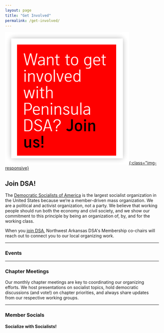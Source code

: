 ```yaml
---
layout: page
title: "Get Involved"
permalink: /get-involved/
---
```


[![Want to get involved with Northwest Arkansas DSA? Join us!](/assets/images/getinvolved.png){:class="img-responsive}](https://act.dsausa.org/donate/membership/)

<h2>Join DSA!</h2>

The [Democratic Socialists of America](https://www.dsausa.org/) is the largest socialist organization in the United States because we’re a member-driven mass organization. We are a political and activist organization, not a party. We believe that working people should run both the economy and civil society, and we show our commitment to this principle by being an organization of, by, and for the working class.

When you [join DSA](https://www.dsausa.org/join), Northwest Arkansas DSA's Membership co-chairs will reach out to connect you to our local organizing work.

---

<h3>Events</h3>


---

<h3>Chapter Meetings</h3>

Our monthly chapter meetings are key to coordinating our organizing efforts. We host presentations on socialist topics, hold democratic discussions (and vote!) on chapter priorities, and always share updates from our respective working groups. 

---

<h3>Member Socials</h3>

<h4>Socialize with Socialists!</h4>

